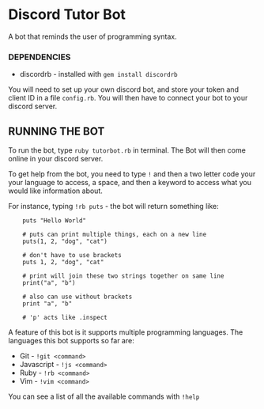 # Discord Tutor Bot
A bot that reminds the user of programming syntax. 

### DEPENDENCIES
- discordrb - installed with `gem install discordrb`

You will need to set up your own discord bot, and store your token and client ID in a file `config.rb`. You will then have to connect your bot to your discord server. 

## RUNNING THE BOT
To run the bot, type `ruby tutorbot.rb` in terminal. The Bot will then come online in your discord server. 

To get help from the bot, you need to type `!` and then a two letter code your your language to access, a space, and then a keyword to access what you would like information about. 

For instance, typing `!rb puts` - the bot will return something like: 

``` 
    puts "Hello World"

    # puts can print multiple things, each on a new line
    puts(1, 2, "dog", "cat")

    # don't have to use brackets
    puts 1, 2, "dog", "cat"

    # print will join these two strings together on same line
    print("a", "b")

    # also can use without brackets
    print "a", "b"
    
    # 'p' acts like .inspect
```

A feature of this bot is it supports multiple programming languages. The languages this bot supports so far are:

- Git - `!git <command>`
- Javascript - `!js <command>`
- Ruby -  `!rb <command>`
- Vim - `!vim <command>`

You can see a list of all the available commands with `!help`